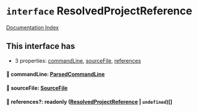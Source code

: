 # `interface` ResolvedProjectReference

[Documentation Index](../README.md)

## This interface has

- 3 properties:
[commandLine](#-commandline-parsedcommandline),
[sourceFile](#-sourcefile-sourcefile),
[references](#-references-readonly-resolvedprojectreference--undefined)


#### 📄 commandLine: [ParsedCommandLine](../interface.ParsedCommandLine/README.md)



#### 📄 sourceFile: [SourceFile](../interface.SourceFile/README.md)



#### 📄 references?: readonly ([ResolvedProjectReference](../interface.ResolvedProjectReference/README.md) | `undefined`)\[]



